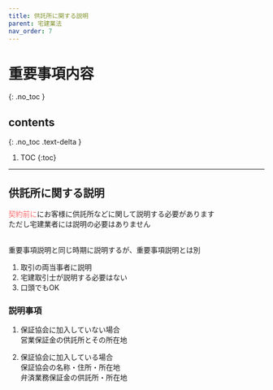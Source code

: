 ```yaml
---
title: 供託所に関する説明
parent: 宅建業法
nav_order: 7
---
```



# 重要事項内容
{: .no_toc }

## contents
{: .no_toc .text-delta }

1. TOC
{:toc}

---

## 供託所に関する説明
<span style="color:rgb(248, 105, 105);">契約前に</span>にお客様に供託所などに関して説明する必要があります
<br>ただし宅建業者には説明の必要はありません

<br>重要事項説明と同じ時期に説明するが、重要事項説明とは別

1. 取引の両当事者に説明
2. 宅建取引士が説明する必要はない
3. 口頭でもOK

### 説明事項
1. 保証協会に加入していない場合
<br>営業保証金の供託所とその所在地

2. 保証協会に加入している場合
<br>保証協会の名称・住所・所在地
<br>弁済業務保証金の供託所・所在地

